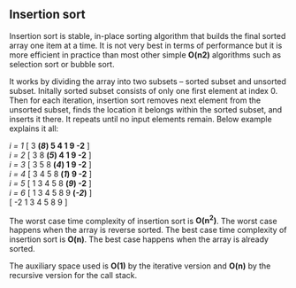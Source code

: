 ## Insertion sort
Insertion sort is stable, in-place sorting algorithm that builds the final sorted array one item at a time. 
It is not very best in terms of performance but it is more efficient in practice than most other simple **O(n2)** algorithms such as selection sort or bubble sort.

It works by dividing the array into two subsets – sorted subset and unsorted subset. Initally sorted subset consists of only one first element at index 0. Then for each iteration, insertion sort removes next element from the unsorted subset, finds the location it belongs within the sorted subset, and inserts it there. It repeats until no input elements remain. Below example explains it all:
  
_i = 1_ \[ 3 **(_8_) 5 4 1 9 -2** \]  
_i = 2_ \[ 3 8 **(_5_) 4 1 9 -2** \]   
_i = 3_ \[ 3 5 8 **(_4_) 1 9 -2** \]   
_i = 4_ \[ 3 4 5 8 **(_1_) 9 -2** \]  
_i = 5_ \[ 1 3 4 5 8 **(_9_) -2** \]  
_i = 6_ \[ 1 3 4 5 8 9 **(_-2_)** \]  
 \[ \-2 1 3 4 5 8 9 \]  

The worst case time complexity of insertion sort is **O(n<sup>2</sup>)**. The worst case happens when the array is reverse sorted. The best case time complexity of insertion sort is **O(n)**. The best case happens when the array is already sorted.

The auxiliary space used is **O(1)** by the iterative version and **O(n)** by the recursive version for the call stack.
